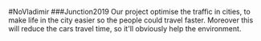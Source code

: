 #NoVladimir
###Junction2019
Our project optimise the traffic in cities, to make life in the city easier so the people could travel faster.
 Moreover this will reduce the cars travel time, so it'll obviously help the environment. 
